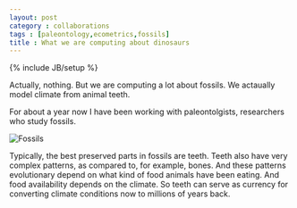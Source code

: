 ```yaml
---
layout: post
category : collaborations
tags : [paleontology,ecometrics,fossils]
title : What we are computing about dinosaurs
---
```

{% include JB/setup %}

Actually, nothing. But we are computing a lot about fossils. We actaually model climate from animal teeth. 

For about a year now I have been working with paleontolgists, researchers who study fossils. 

![Fossils](http://zliobaite.github.io/assets/fossil.jpg)


Typically, the best preserved parts in fossils are teeth. Teeth also have very complex patterns, as compared to, for example, bones. And these patterns evolutionary depend on what kind of food animals have been eating. And food availability depends on the climate. So teeth can serve as currency for converting climate conditions now to millions of years back. 




